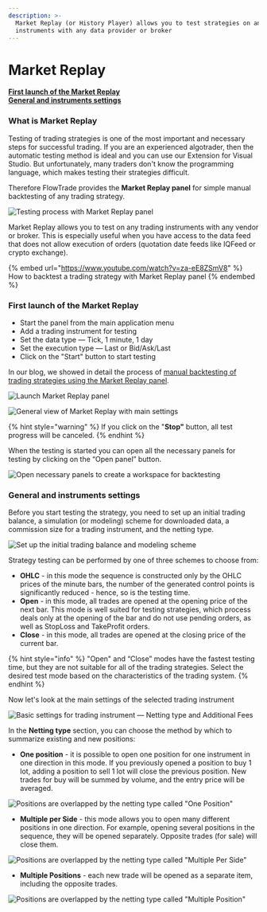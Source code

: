 ```yaml
---
description: >-
  Market Replay (or History Player) allows you to test strategies on any trading
  instruments with any data provider or broker
---
```


# Market Replay

****[**First launch of the Market Replay**](history-player.md#first-launch-of-the-market-replay)****\
****[**General and instruments settings**](history-player.md#general-and-instruments-settings)****

### What is Market Replay

Testing of trading strategies is one of the most important and necessary steps for successful trading. If you are an experienced algotrader, then the automatic testing method is ideal and you can use our Extension for Visual Studio. But unfortunately, many traders don't know the programming language, which makes testing their strategies difficult.

Therefore FlowTrade provides the **Market Replay panel** for simple manual backtesting of any trading strategy.

![Testing process with Market Replay panel](../.gitbook/assets/history-player.png)

Market Replay allows you to test on any trading instruments with any vendor or broker. This is especially useful when you have access to the data feed that does not allow execution of orders (quotation date feeds like IQFeed or crypto exchange).

{% embed url="https://www.youtube.com/watch?v=za-eE8ZSmV8" %}
How to backtest a trading strategy with Market Replay panel
{% endembed %}

### First launch of the Market Replay

* Start the panel from the main application menu
* Add a trading instrument for testing
* Set the data type  — Tick, 1 minute, 1 day
* Set the execution type  — Last or Bid/Ask/Last
* Click on the "Start" button to start testing

In our blog, we showed in detail the process of [manual backtesting of trading strategies using the Market Replay panel](https://www.flowtrade.com/blog/software-for-manual-backtesting-a-brief-review-of-history-player-plugin).

![Launch Market Replay panel](../.gitbook/assets/market-replay-start.png)

![General view of Market Replay with main settings](../.gitbook/assets/market-replay-for-new-instruments.png)

{% hint style="warning" %}
If you click on the "**Stop"** button, all test progress will be canceled.
{% endhint %}

When the testing is started you can open all the necessary panels for testing by clicking on the “Open panel” button.

![Open necessary panels to create a workspace for backtesting](../.gitbook/assets/market-replay-in-action.gif)

### General and instruments settings

Before you start testing the strategy, you need to set up an initial trading balance, a simulation (or modeling) scheme for downloaded data, a commission size for a trading instrument, and the netting type.

![Set up the initial trading balance and modeling scheme](../.gitbook/assets/backtesting-environment-settings.png)

Strategy testing can be performed by one of three schemes to choose from:

* **OHLC** - in this mode the sequence is constructed only by the OHLC prices of the minute bars, the number of the generated control points is significantly reduced - hence, so is the testing time.
* **Open** - in this mode, all trades are opened at the opening price of the next bar. This mode is well suited for testing strategies, which process deals only at the opening of the bar and do not use pending orders, as well as StopLoss and TakeProfit orders.
* **Close** - in this mode, all trades are opened at the closing price of the current bar.

{% hint style="info" %}
"Open" and “Close” modes have the fastest testing time, but they are not suitable for all of the trading strategies. Select the desired test mode based on the characteristics of the trading system.
{% endhint %}

Now let's look at the main settings of the selected trading instrument

![Basic settings for trading instrument — Netting type and Additional Fees](../.gitbook/assets/netting-types.png)

In the **Netting type** section, you can choose the method by which to summarize existing and new positions:

* **One position** - it is possible to open one position for one instrument in one direction in this mode. If you previously opened a position to buy 1 lot, adding a position to sell 1 lot will close the previous position. New trades for buy will be summed by volume, and the entry price will be averaged.

![Positions are overlapped by the netting type called "One Position"](../.gitbook/assets/orders-matching-mode-one-position.gif)

* **Multiple per Side** - this mode allows you to open many different positions in one direction.  For example, opening several positions in the sequence, they will be opened separately. Opposite trades (for sale) will close them.

![Positions are overlapped by the netting type called "Multiple Per Side"](../.gitbook/assets/orders-matching-mode-multiple-per-side.gif)

* **Multiple Positions** - each new trade will be opened as a separate item, including the opposite trades.

![Positions are overlapped by the netting type called "Multiple Position"](../.gitbook/assets/orders-matching-mode-multiple-positions.gif)
